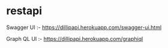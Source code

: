 # restapi

Swagger UI :- https://dillipapi.herokuapp.com/swagger-ui.html

Graph QL UI :- https://dillipapi.herokuapp.com/graphiql

